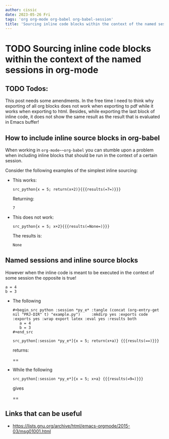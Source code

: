 ```yaml
---
author: cissic
date: 2023-05-26 Fri
tags: 'org org-mode org-babel org-babel-session'
title: 'Sourcing inline code blocks within the context of the named sessions in org-mode'
---
```



# TODO Sourcing inline code blocks within the context of the named sessions in org-mode


## TODO Todos:

This post needs some amendments. In the free time I need to
think why exporting of all org blocks does not work when exporting to
pdf while it works when exporting to html.
Besides, while exporting the last block of inline code, it does not
show the same result as the result that is evaluated in Emacs buffer!


## How to include inline source blocks in org-babel

When working in `org-mode~~org-babel` you can stumble
upon a problem when
including inline blocks that should be run in the context of
a certain session.

Consider the following examples of the simplest inline sourcing:

-   This works:
    
        src_python{x = 5; return(x+2)}{{{results(=7=)}}}
    
    Returning:
    
    `7`

-   This does not work:
    
        src_python{x = 5; x+2}{{{results(=None=)}}} 
    
    The results is:
    
    `None`


## Named sessions and inline source blocks

However when the inline code is meant to be executed in the context
of some session the opposite is true!

    a = 4
    b = 3

-   The following 
    
        #+begin_src python :session *py_e* :tangle (concat (org-entry-get nil "PRJ-DIR" t) "example.py")     :mkdirp yes :exports code :exports yes :wrap export latex :eval yes :results both
           a = 4
           b = 3
        #+end_src
        
        src_python[:session *py_e*]{x = 5; return(x+a)} {{{results(==)}}}
    
    returns:
    
    ==

-   While the following 
    
        src_python[:session *py_e*]{x = 5; x+a} {{{results(=9=)}}}
    
    gives
    
    ==


## Links that can be useful

-   <https://lists.gnu.org/archive/html/emacs-orgmode/2015-03/msg01001.html>

